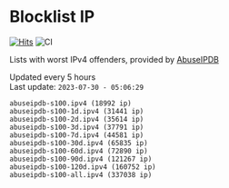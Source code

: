 # Blocklist IP

[![Hits](https://hits.seeyoufarm.com/api/count/incr/badge.svg?url=https%3A%2F%2Fgithub.com%2Fborestad%2Fblocklist-ip%2F&count_bg=%2379C83D&title_bg=%23555555&icon=&icon_color=%23E7E7E7&title=hits&edge_flat=false)](https://hits.seeyoufarm.com)  ![CI](https://img.shields.io/github/workflow/status/borestad/blocklist-ip/CI?style=flat-square)

Lists with worst IPv4 offenders, provided by [AbuseIPDB](https://www.abuseipdb.com/)

<!-- FOOTER-PLACEHOLDER -->
Updated every 5 hours<br>
Last update: `2023-07-30 - 05:06:29`
```
abuseipdb-s100.ipv4 (18992 ip)
abuseipdb-s100-1d.ipv4 (31441 ip)
abuseipdb-s100-2d.ipv4 (35614 ip)
abuseipdb-s100-3d.ipv4 (37791 ip)
abuseipdb-s100-7d.ipv4 (44581 ip)
abuseipdb-s100-30d.ipv4 (65835 ip)
abuseipdb-s100-60d.ipv4 (72890 ip)
abuseipdb-s100-90d.ipv4 (121267 ip)
abuseipdb-s100-120d.ipv4 (160752 ip)
abuseipdb-s100-all.ipv4 (337038 ip)
```
